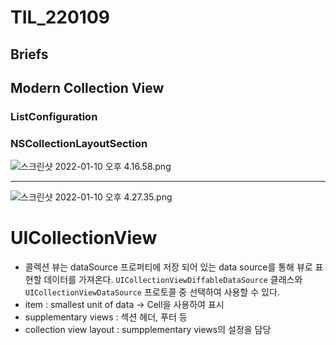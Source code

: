 # TIL_220109

## Briefs

## Modern Collection View

### ListConfiguration

### NSCollectionLayoutSection

![스크린샷 2022-01-10 오후 4.16.58.png](https://s3-us-west-2.amazonaws.com/secure.notion-static.com/bf8674e3-ed0e-481b-9a88-42bce23a79ca/스크린샷_2022-01-10_오후_4.16.58.png)

---

![스크린샷 2022-01-10 오후 4.27.35.png](https://s3-us-west-2.amazonaws.com/secure.notion-static.com/90141198-852c-4202-a323-42ee8686fa75/스크린샷_2022-01-10_오후_4.27.35.png)

# UICollectionView

- 콜렉션 뷰는 dataSource 프로퍼티에 저장 되어 있는 data source를 통해 뷰로 표현할 데이터를 가져온다. `UICollectionViewDiffableDataSource` 클래스와 `UICollectionViewDataSource` 프로토콜 중 선택하여 사용할 수 있다.
- item : smallest unit of data → Cell을 사용하여 표시
- supplementary views : 섹션 헤더, 푸터 등
- collection view layout : sumpplementary views의 설정을 담당
